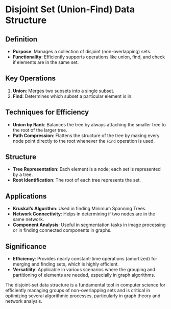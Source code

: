 # Disjoint Set (Union-Find) Data Structure

## Definition
- **Purpose**: Manages a collection of disjoint (non-overlapping) sets.
- **Functionality**: Efficiently supports operations like union, find, and check if elements are in the same set.

## Key Operations
1. **Union**: Merges two subsets into a single subset.
2. **Find**: Determines which subset a particular element is in.

## Techniques for Efficiency
- **Union by Rank**: Balances the tree by always attaching the smaller tree to the root of the larger tree.
- **Path Compression**: Flattens the structure of the tree by making every node point directly to the root whenever the `Find` operation is used.

## Structure
- **Tree Representation**: Each element is a node; each set is represented by a tree.
- **Root Identification**: The root of each tree represents the set.

## Applications
- **Kruskal’s Algorithm**: Used in finding Minimum Spanning Trees.
- **Network Connectivity**: Helps in determining if two nodes are in the same network.
- **Component Analysis**: Useful in segmentation tasks in image processing or in finding connected components in graphs.

## Significance
- **Efficiency**: Provides nearly constant-time operations (amortized) for merging and finding sets, which is highly efficient.
- **Versatility**: Applicable in various scenarios where the grouping and partitioning of elements are needed, especially in graph algorithms.

The disjoint-set data structure is a fundamental tool in computer science for efficiently managing groups of non-overlapping sets and is critical in optimizing several algorithmic processes, particularly in graph theory and network analysis.
